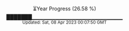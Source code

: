 <p align="center">
⏳Year Progress (26.58 %) <br>
███████▁▁▁▁▁▁▁▁▁▁▁▁▁▁▁▁▁▁▁▁▁▁▁ <br>
<sub>Updated: Sat, 08 Apr 2023 00:07:50 GMT</sub>
</p>

